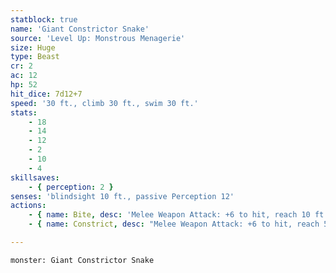 ```yaml
---
statblock: true
name: 'Giant Constrictor Snake'
source: 'Level Up: Monstrous Menagerie'
size: Huge
type: Beast
cr: 2
ac: 12
hp: 52
hit_dice: 7d12+7
speed: '30 ft., climb 30 ft., swim 30 ft.'
stats:
    - 18
    - 14
    - 12
    - 2
    - 10
    - 4
skillsaves:
    - { perception: 2 }
senses: 'blindsight 10 ft., passive Perception 12'
actions:
    - { name: Bite, desc: 'Melee Weapon Attack: +6 to hit, reach 10 ft., one target. Hit: 13 (2d8+4) piercing damage.' }
    - { name: Constrict, desc: "Melee Weapon Attack: +6 to hit, reach 5 ft., one target. Hit: 11 (2d6+4) bludgeoning damage and the target is grappled (escape DC 16). Until this grapple ends, the target is restrained and the snake can't constrict a different target." }

---
```

```statblock
monster: Giant Constrictor Snake
```
